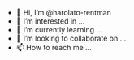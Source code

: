 - 👋 Hi, I’m @harolato-rentman
- 👀 I’m interested in ...
- 🌱 I’m currently learning ...
- 💞️ I’m looking to collaborate on ...
- 📫 How to reach me ...

<!---
harolato-rentman/harolato-rentman is a ✨ special ✨ repository because its `README.md` (this file) appears on your GitHub profile.
You can click the Preview link to take a look at your changes.
--->
